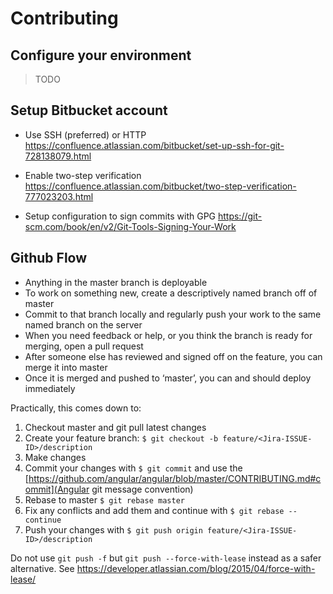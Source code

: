 # Contributing

## Configure your environment

> TODO

## Setup Bitbucket account

- Use SSH (preferred) or HTTP
https://confluence.atlassian.com/bitbucket/set-up-ssh-for-git-728138079.html

- Enable two-step verification
https://confluence.atlassian.com/bitbucket/two-step-verification-777023203.html

- Setup configuration to sign commits with GPG
https://git-scm.com/book/en/v2/Git-Tools-Signing-Your-Work

## Github Flow

- Anything in the master branch is deployable
- To work on something new, create a descriptively named branch off of master
- Commit to that branch locally and regularly push your work to the same named branch on the server
- When you need feedback or help, or you think the branch is ready for merging, open a pull request
- After someone else has reviewed and signed off on the feature, you can merge it into master
- Once it is merged and pushed to ‘master’, you can and should deploy immediately

Practically, this comes down to:

1. Checkout master and git pull latest changes
2. Create your feature branch: `$ git checkout -b feature/<Jira-ISSUE-ID>/description`
3. Make changes
4. Commit your changes with `$ git commit` and use the [https://github.com/angular/angular/blob/master/CONTRIBUTING.md#commit](Angular git message convention)
5. Rebase to master `$ git rebase master`
6. Fix any conflicts and add them and continue with `$ git rebase --continue`
7. Push your changes with `$ git push origin feature/<Jira-ISSUE-ID>/description`

Do not use `git push -f` but `git push --force-with-lease` instead as a safer alternative.
See https://developer.atlassian.com/blog/2015/04/force-with-lease/